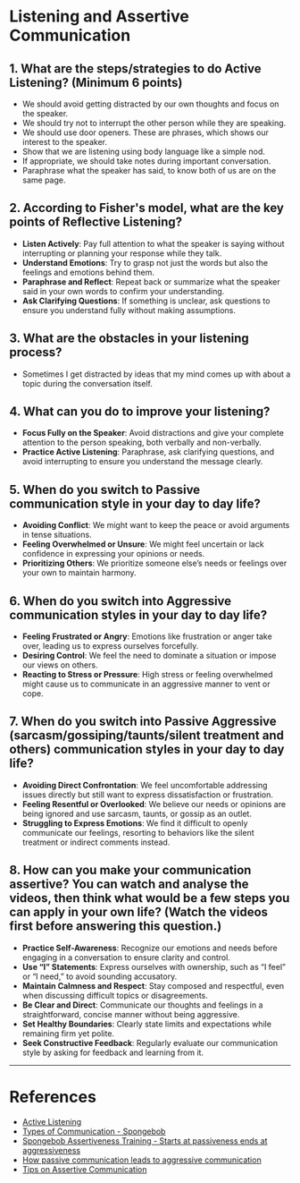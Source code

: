# Listening and Assertive Communication

## 1. What are the steps/strategies to do Active Listening? (Minimum 6 points)

- We should avoid getting distracted by our own thoughts and focus on the speaker.
- We should try not to interrupt the other person while they are speaking.
- We should use door openers. These are phrases, which shows our interest to the speaker.
- Show that we are listening using body language like a simple nod.
- If appropriate, we should take notes during important conversation.
- Paraphrase what the speaker has said, to know both of us are on the same page.

## 2. According to Fisher's model, what are the key points of Reflective Listening?

- **Listen Actively**: Pay full attention to what the speaker is saying without interrupting or planning your response while they talk.  
- **Understand Emotions**: Try to grasp not just the words but also the feelings and emotions behind them.  
- **Paraphrase and Reflect**: Repeat back or summarize what the speaker said in your own words to confirm your understanding.  
- **Ask Clarifying Questions**: If something is unclear, ask questions to ensure you understand fully without making assumptions.

## 3. What are the obstacles in your listening process?

- Sometimes I get distracted by ideas that my mind comes up with about a topic during the conversation itself.

## 4. What can you do to improve your listening?

- **Focus Fully on the Speaker**: Avoid distractions and give your complete attention to the person speaking, both verbally and non-verbally.
- **Practice Active Listening**: Paraphrase, ask clarifying questions, and avoid interrupting to ensure you understand the message clearly.

## 5. When do you switch to Passive communication style in your day to day life?

- **Avoiding Conflict**: We might want to keep the peace or avoid arguments in tense situations.  
- **Feeling Overwhelmed or Unsure**: We might feel uncertain or lack confidence in expressing your opinions or needs.  
- **Prioritizing Others**: We  prioritize someone else’s needs or feelings over your own to maintain harmony.

## 6. When do you switch into Aggressive communication styles in your day to day life?

- **Feeling Frustrated or Angry**: Emotions like frustration or anger take over, leading us to express ourselves forcefully.  
- **Desiring Control**: We feel the need to dominate a situation or impose our views on others.  
- **Reacting to Stress or Pressure**: High stress or feeling overwhelmed might cause us to communicate in an aggressive manner to vent or cope.  

## 7. When do you switch into Passive Aggressive (sarcasm/gossiping/taunts/silent treatment and others) communication styles in your day to day life?

- **Avoiding Direct Confrontation**: We feel uncomfortable addressing issues directly but still want to express dissatisfaction or frustration.  
- **Feeling Resentful or Overlooked**: We believe our needs or opinions are being ignored and use sarcasm, taunts, or gossip as an outlet.  
- **Struggling to Express Emotions**: We find it difficult to openly communicate our feelings, resorting to behaviors like the silent treatment or indirect comments instead.

## 8. How can you make your communication assertive? You can watch and analyse the videos, then think what would be a few steps you can apply in your own life? (Watch the videos first before answering this question.)

- **Practice Self-Awareness**: Recognize our emotions and needs before engaging in a conversation to ensure clarity and control.  
- **Use “I” Statements**: Express ourselves with ownership, such as “I feel” or “I need,” to avoid sounding accusatory.  
- **Maintain Calmness and Respect**: Stay composed and respectful, even when discussing difficult topics or disagreements.  
- **Be Clear and Direct**: Communicate our thoughts and feelings in a straightforward, concise manner without being aggressive.  
- **Set Healthy Boundaries**: Clearly state limits and expectations while remaining firm yet polite.  
- **Seek Constructive Feedback**: Regularly evaluate our communication style by asking for feedback and learning from it.  

---
# References
- [Active Listening](https://www.youtube.com/watch?v=rzsVh8YwZEQ)
- [Types of Communication - Spongebob](https://www.youtube.com/watch?v=mixJEpGTvGw)
- [Spongebob Assertiveness Training - Starts at passiveness ends at aggressiveness](https://www.youtube.com/watch?v=SYuboi4GWO4)
- [How passive communication leads to aggressive communication](https://www.youtube.com/watch?v=BanqlGZSWiI)
- [Tips on Assertive Communication](https://www.youtube.com/watch?v=vlwmfiCb-vc)